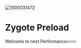 ![1000031472](https://github.com/user-attachments/assets/ccbced2a-5cb4-4c39-aeac-aef192da9389)
# Zygote Preload

Welcome to next Performance🔥🔥🔥


